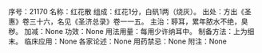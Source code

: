 序号：21170
名称：红花散
组成：红花1分，白矾1两（烧灰）。
出处：方出《圣惠》卷三十六，名见《圣济总录》卷一一五。
主治：聤耳，累年脓水不绝，臭秽。
加减：None
功效：None
用法用量：每用少许纳耳中。
制备方法：上为细末。
临床应用：None
各家论述：None
用药禁忌：None
附注：None

